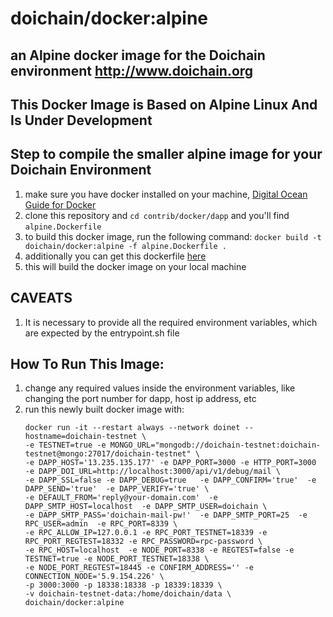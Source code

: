 # doichain/docker:alpine
## an Alpine docker image for the Doichain environment http://www.doichain.org

This Docker Image is Based on Alpine Linux And Is Under Development 
---

## Step to compile the smaller alpine image for your Doichain Environment

1. make sure you have docker installed on your machine, [Digital Ocean Guide for Docker](https://www.digitalocean.com/community/tutorials/how-to-install-and-use-docker-on-ubuntu-18-04)
2. clone this repository and `cd contrib/docker/dapp` and you'll find `alpine.Dockerfile`
3. to build this docker image, run the following command:
    `docker build -t doichain/docker:alpine -f alpine.Dockerfile .`
4. additionally you can get this dockerfile [here](alpine.Dockerfile)
5. this will build the docker image on your local machine


## CAVEATS

1. It is necessary to provide all the required environment variables, which are expected by the entrypoint.sh file


## How To Run This Image:

1. change any required values inside the environment variables, like changing the port number for dapp, host ip address, etc
2. run this newly built docker image with:
    ```
   docker run -it --restart always --network doinet --hostname=doichain-testnet \
   -e TESTNET=true -e MONGO_URL="mongodb://doichain-testnet:doichain-testnet@mongo:27017/doichain-testnet" \
   -e DAPP_HOST='13.235.135.177' -e DAPP_PORT=3000 -e HTTP_PORT=3000  -e DAPP_DOI_URL=http://localhost:3000/api/v1/debug/mail \
   -e DAPP_SSL=false -e DAPP_DEBUG=true   -e DAPP_CONFIRM='true'  -e DAPP_SEND='true'  -e DAPP_VERIFY='true' \
   -e DEFAULT_FROM='reply@your-domain.com'  -e DAPP_SMTP_HOST=localhost  -e DAPP_SMTP_USER=doichain \
   -e DAPP_SMTP_PASS='doichain-mail-pw!'  -e DAPP_SMTP_PORT=25  -e RPC_USER=admin  -e RPC_PORT=8339 \
   -e RPC_ALLOW_IP=127.0.0.1 -e RPC_PORT_TESTNET=18339 -e RPC_PORT_REGTEST=18332 -e RPC_PASSWORD=rpc-password \
   -e RPC_HOST=localhost  -e NODE_PORT=8338 -e REGTEST=false -e TESTNET=true -e NODE_PORT_TESTNET=18338 \
   -e NODE_PORT_REGTEST=18445 -e CONFIRM_ADDRESS='' -e CONNECTION_NODE='5.9.154.226' \
   -p 3000:3000 -p 18338:18338 -p 18339:18339 \
   -v doichain-testnet-data:/home/doichain/data \
   doichain/docker:alpine
   ```


